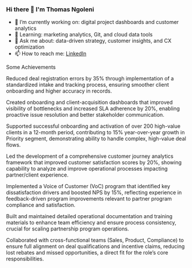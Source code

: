 ### Hi there 👋 I'm Thomas Ngoleni
- 🔭 I’m currently working on: digital project dashboards and customer analytics
- 🌱 Learning: marketing analytics, Git, and cloud data tools
- 💬 Ask me about: data-driven strategy, customer insights, and CX optimization
- 📫 How to reach me: [LinkedIn](https://linkedin.com/in/thomas-ngoleni)

Some Achievements 

Reduced deal registration errors by 35% through implementation of a standardized intake and tracking process, ensuring smoother client onboarding and higher accuracy in records.

Created onboarding and client-acquisition dashboards that improved visibility of bottlenecks and increased SLA adherence by 20%, enabling proactive issue resolution and better stakeholder communication.

Supported successful onboarding and activation of over 200 high-value clients in a 12-month period, contributing to 15% year-over-year growth in Priority segment, demonstrating ability to handle complex, high-value deal flows.

Led the development of a comprehensive customer journey analytics framework that improved customer satisfaction scores by 20%, showing capability to analyze and improve operational processes impacting partner/client experience.

Implemented a Voice of Customer (VoC) program that identified key dissatisfaction drivers and boosted NPS by 15%, reflecting experience in feedback-driven program improvements relevant to partner program compliance and satisfaction.

Built and maintained detailed operational documentation and training materials to enhance team efficiency and ensure process consistency, crucial for scaling partnership program operations.

Collaborated with cross-functional teams (Sales, Product, Compliance) to ensure full alignment on deal qualifications and incentive claims, reducing lost rebates and missed opportunities, a direct fit for the role’s core responsibilities.
